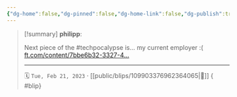 ```yaml
---
{"dg-home":false,"dg-pinned":false,"dg-home-link":false,"dg-publish":true,"type":"blip","disabled rules":["yaml-title","yaml-title-alias","file-name-heading"],"title":"philipp on mastodon @ 2023-02-21","created-date":"2023-02-21T15:14:06","id":109903376962364060,"updated-date":"2025-05-02T08:50:43","dg-path":"blips/109903376962364065.md","permalink":"/blips/109903376962364065/","dgPassFrontmatter":true,"created":"2023-02-21T15:14:06","updated":"2025-05-02T08:50:43"}
---
```


> [!summary] **philipp**:
>
> Next piece of the #techpocalypse is... my current employer :( [ft.com/content/7bbe6b32-3327-4…](https://www.ft.com/content/7bbe6b32-3327-4a17-b7da-139814df2aba)
> - - -
>
> 🗓️ `Tue, Feb 21, 2023` · [[public/blips/109903376962364065\|🔗]]
{ #blip}

